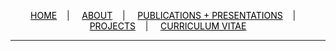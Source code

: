 <div class="topnav">
  <p align="center">
  <a href="home.html" style="color: rgb(0,0,0)"><font color="000000">HOME</font></a>&nbsp;&nbsp;&nbsp;&nbsp;|&nbsp;&nbsp;&nbsp;&nbsp;
  <a href="about.html" style="color: rgb(0,0,0)"><font color="000000">ABOUT</font></a>&nbsp;&nbsp;&nbsp;&nbsp;|&nbsp;&nbsp;&nbsp;&nbsp;
  <a href="pubs.html" style="color: rgb(0,0,0)"><font color="000000">PUBLICATIONS + PRESENTATIONS</font></a>&nbsp;&nbsp;&nbsp;&nbsp;|&nbsp;&nbsp;&nbsp;&nbsp;
  <a href="projects.html" style="color: rgb(0,0,0)"><font color="000000">PROJECTS</font></a>&nbsp;&nbsp;&nbsp;&nbsp;|&nbsp;&nbsp;&nbsp;&nbsp;
  <a href="resume_05_2020.pdf" style="color: rgb(0,0,0)" target="_blank"><font color="000000">CURRICULUM VITAE</font></a> 
</p>
</div>

---------------------------------------
<p align="center">
<div class="svg-container" align="center">

<meta charset="utf-8">
<body>
<script src="https://d3js.org/d3.v4.min.js"></script>
<script src="https://d3js.org/d3-timer.v1.min.js"></script>

<script>

// Set dimensions of SVG containers.

var width = 250,
    height = 200;

// Build SVG grid for visualization.

var svg1 = d3.select("body").append("svg")
    .attr("width", width / 5)
    .attr("height", height / 5)
    .style("background", "#ffffff")
    .append("g")
    .attr("transform", "translate(" + [width / 2, height / 2] + ")");

var svg2 = d3.select("body").append("svg")
    .attr("width", width)
    .attr("height", height)
    .style("background", "#000000")
    .append("g")
    .attr("transform", "translate(" + [width / 2, height / 2] + ")");

var svg3 = d3.select("body").append("svg")
    .attr("width", width)
    .attr("height", height)
    .style("background", "#b3e8c2")
    .append("g")
    .attr("transform", "translate(" + [width / 2, height / 2] + ")");

var svg4 = d3.select("body").append("svg")
    .attr("width", width)
    .attr("height", height)
    .style("background", "#baa600")
    .append("g")
    .attr("transform", "translate(" + [width / 2, height / 2] + ")");

var svg5 = d3.select("body").append("svg")
    .attr("width", width)
    .attr("height", height)
    .style("background", "#ffb852")
    .append("g")
    .attr("transform", "translate(" + [width / 2, height / 2] + ")");

// Append paths for Lissajous curves.

var lissajousTitle = svg2.append("path")
    .attr("fill", "none")
    .attr("stroke", "#c0b490")
    .attr("stroke-opacity", 1)
    .attr("stroke-width", 0.5)
    .attr("x", 50)
    .attr("y", 250);

var lissajous1 = svg3.append("path")
    .attr("fill", "none")
    .attr("stroke", "#ffff00")
    .attr("stroke-opacity", 1)
    .attr("stroke-width", 0.5)
    .attr("x", 50)
    .attr("y", 250);

var lissajous2 = svg4.append("path")
    .attr("fill", "none")
    .attr("stroke", "#e62e73")
    .attr("stroke-opacity", 1)
    .attr("stroke-width", 0.5)
    .attr("x", 50)
    .attr("y", 250);

var lissajous3 = svg5.append("path")
    .attr("fill", "none")
    .attr("stroke", "#ebd999")
    .attr("stroke-opacity", 1)
    .attr("stroke-width", 0.5)
    .attr("x", 50)
    .attr("y", 250);

// Append rectangles to house text.

var textBoxTitle = svg2.append("rect")
    .attr("width", 150)
    .attr("height", 100)
    .attr("x", -10)
    .attr("y", -50)
    .style("fill", "#06004f")
    .style("opacity", 0.8);

var textBox1 = svg3.append("rect")
    .attr("width", 150)
    .attr("height", 100)
    .attr("x", -10)
    .attr("y", -50)
    .style("fill", "#ffcfc4")
    .style("opacity", 0.8);

var textBox2 = svg4.append("rect")
    .attr("width", 150)
    .attr("height", 100)
    .attr("x", -10)
    .attr("y", -50)
    .style("fill", "#2dbc94")
    .style("opacity", 0.9);

var textBox3 = svg5.append("rect")
    .attr("width", 150)
    .attr("height", 100)
    .attr("x", -10)
    .attr("y", -50)
    .style("fill", "#a93400")
    .style("opacity", 0.6);


// Append text of title.

var text1_title = svg2.append("text")
    .attr("x", 0)
    .attr("y", -20)
    .attr("dy", "-1em")
    .attr("font-family", "sans-serif")
    .attr("font-size", "8px")
    .attr("fill", "#c0b490")
    .text("ALL WATCHED");

var text2_title = svg2.append("text")
    .attr("x", 0)
    .attr("y", -20)
    .attr("dy", "0em")
    .attr("font-family", "sans-serif")
    .attr("font-size", "8px")
    .attr("fill", "#c0b490")
    .text("OVER BY");

var text3_title = svg2.append("text")
    .attr("x", 0)
    .attr("y", -20)
    .attr("dy", "1em")
    .attr("font-family", "sans-serif")
    .attr("font-size", "8px")
    .attr("fill", "#c0b490")
    .text("MACHINES OF");

var text4_title = svg2.append("text")
    .attr("x", 0)
    .attr("y", -20)
    .attr("dy", "2em")
    .attr("font-family", "sans-serif")
    .attr("font-size", "8px")
    .attr("fill", "#c0b490")
    .text("LOVING GRACE");

var text5_title = svg2.append("text")
    .attr("x", 0)
    .attr("y", -20)
    .attr("dy", "4em")
    .attr("font-family", "sans-serif")
    .attr("font-size", "8px")
    .attr("fill", "#c0b490")
    .text("");

var text6_title = svg2.append("text")
    .attr("x", 0)
    .attr("y", -20)
    .attr("dy", "5em")
    .attr("font-family", "sans-serif")
    .attr("font-size", "8px")
    .attr("fill", "#c0b490")
    .text("Richard Brautigan | 1967");

// Append text of first stanza.

    /*
    I like to think (and
    the sooner the better!)
    of a cybernetic meadow
    where mammals and computers
    live together in mutually
    programming harmony
    like pure water
    touching clear sky.
    */

var text1_3 = svg3.append("text")
    .attr("x", 0)
    .attr("y", -20)
    .attr("dy", "-1em")
    .attr("font-family", "sans-serif")
    .attr("font-size", "8px")
    .attr("fill", "#ffff00")
    .text("I like to think (and");

var text2_3 = svg3.append("text")
    .attr("x", 0)
    .attr("y", -20)
    .attr("dy", "0em")
    .attr("font-family", "sans-serif")
    .attr("font-size", "8px")
    .attr("fill", "#ffff00")
    .text("the sooner the better!)");

var text3_3 = svg3.append("text")
    .attr("x", 0)
    .attr("y", -20)
    .attr("dy", "1em")
    .attr("font-family", "sans-serif")
    .attr("font-size", "8px")
    .attr("fill", "#ffff00")
    .text("of a cybernetic meadow");

var text4_3 = svg3.append("text")
    .attr("x", 0)
    .attr("y", -20)
    .attr("dy", "2em")
    .attr("font-family", "sans-serif")
    .attr("font-size", "8px")
    .attr("fill", "#ffff00")
    .text("where mammals and computers");

var text5_3 = svg3.append("text")
    .attr("x", 0)
    .attr("y", -20)
    .attr("dy", "3em")
    .attr("font-family", "sans-serif")
    .attr("font-size", "8px")
    .attr("fill", "#ffff00")
    .text("live together in mutually");

var text6_3 = svg3.append("text")
    .attr("x", 0)
    .attr("y", -20)
    .attr("dy", "4em")
    .attr("font-family", "sans-serif")
    .attr("font-size", "8px")
    .attr("fill", "#ffff00")
    .text("programming harmony");

var text7_3 = svg3.append("text")
    .attr("x", 0)
    .attr("y", -20)
    .attr("dy", "5em")
    .attr("font-family", "sans-serif")
    .attr("font-size", "8px")
    .attr("fill", "#ffff00")
    .text("like pure water");

var text8_3 = svg3.append("text")
    .attr("x", 0)
    .attr("y", -20)
    .attr("dy", "6em")
    .attr("font-family", "sans-serif")
    .attr("font-size", "8px")
    .attr("fill", "#ffff00")
    .text("touching clear sky.");

// Append text of second stanza.

        /*
        I like to think
        (right now, please!)
        of a cybernetic forest
        filled with pines and electronics
        where deer stroll peacefully
        past computers
        as if they were flowers
        with spinning blossoms.
        */

var text1_4 = svg4.append("text")
    .attr("x", 0)
    .attr("y", -20)
    .attr("dy", "-1em")
    .attr("font-family", "sans-serif")
    .attr("font-size", "8px")
    .attr("fill", "#e62e73")
    .text("I like to think");

var text2_4 = svg4.append("text")
    .attr("x", 0)
    .attr("y", -20)
    .attr("dy", "0em")
    .attr("font-family", "sans-serif")
    .attr("font-size", "8px")
    .attr("fill", "#e62e73")
    .text("(right now, please!)");

var text3_4 = svg4.append("text")
    .attr("x", 0)
    .attr("y", -20)
    .attr("dy", "1em")
    .attr("font-family", "sans-serif")
    .attr("font-size", "8px")
    .attr("fill", "#e62e73")
    .text("of a cybernetic forest");

var text4_4 = svg4.append("text")
    .attr("x", 0)
    .attr("y", -20)
    .attr("dy", "2em")
    .attr("font-family", "sans-serif")
    .attr("font-size", "8px")
    .attr("fill", "#e62e73")
    .text("filled with pines and electronics");

var text5_4 = svg4.append("text")
    .attr("x", 0)
    .attr("y", -20)
    .attr("dy", "3em")
    .attr("font-family", "sans-serif")
    .attr("font-size", "8px")
    .attr("fill", "#e62e73")
    .text("where deer stroll peacefully");

var text6_4 = svg4.append("text")
    .attr("x", 0)
    .attr("y", -20)
    .attr("dy", "4em")
    .attr("font-family", "sans-serif")
    .attr("font-size", "8px")
    .attr("fill", "#e62e73")
    .text("past computers");

var text7_4 = svg4.append("text")
    .attr("x", 0)
    .attr("y", -20)
    .attr("dy", "5em")
    .attr("font-family", "sans-serif")
    .attr("font-size", "8px")
    .attr("fill", "#e62e73")
    .text("as if they were flowers");

var text8_4 = svg4.append("text")
    .attr("x", 0)
    .attr("y", -20)
    .attr("dy", "6em")
    .attr("font-family", "sans-serif")
    .attr("font-size", "8px")
    .attr("fill", "#e62e73")
    .text("with spinning blossoms.");

// Append text of third stanza.

    /*
    I like to think
    (it has to be!)
    of a cybernetic ecology
    where we are free of our labors
    and joined back to nature,
    returned to our mammal
    brothers and sisters,
    and all watched over
    by machines of loving grace.
    */

var text1_5 = svg5.append("text")
    .attr("x", 0)
    .attr("y", -20)
    .attr("dy", "-1em")
    .attr("font-family", "sans-serif")
    .attr("font-size", "8px")
    .attr("fill", "#ebd999")
    .text("I like to think");

var text2_5 = svg5.append("text")
    .attr("x", 0)
    .attr("y", -20)
    .attr("dy", "0em")
    .attr("font-family", "sans-serif")
    .attr("font-size", "8px")
    .attr("fill", "#ebd999")
    .text("(it has to be!)");

var text3_5 = svg5.append("text")
    .attr("x", 0)
    .attr("y", -20)
    .attr("dy", "1em")
    .attr("font-family", "sans-serif")
    .attr("font-size", "8px")
    .attr("fill", "#ebd999")
    .text("of a cybernetic ecology");

var text4_5 = svg5.append("text")
    .attr("x", 0)
    .attr("y", -20)
    .attr("dy", "2em")
    .attr("font-family", "sans-serif")
    .attr("font-size", "8px")
    .attr("fill", "#ebd999")
    .text("where we are free of our labors");

var text5_5 = svg5.append("text")
    .attr("x", 0)
    .attr("y", -20)
    .attr("dy", "3em")
    .attr("font-family", "sans-serif")
    .attr("font-size", "8px")
    .attr("fill", "#ebd999")
    .text("and joined back to nature,");

var text6_5 = svg5.append("text")
    .attr("x", 0)
    .attr("y", -20)
    .attr("dy", "4em")
    .attr("font-family", "sans-serif")
    .attr("font-size", "8px")
    .attr("fill", "#ebd999")
    .text("returned to our mammal");

var text7_5 = svg5.append("text")
    .attr("x", 0)
    .attr("y", -20)
    .attr("dy", "5em")
    .attr("font-family", "sans-serif")
    .attr("font-size", "8px")
    .attr("fill", "#ebd999")
    .text("brothers and sisters,");

var text8_5 = svg5.append("text")
    .attr("x", 0)
    .attr("y", -20)
    .attr("dy", "6em")
    .attr("font-family", "sans-serif")
    .attr("font-size", "8px")
    .attr("fill", "#ebd999")
    .text("and all watched over");

var text9_5 = svg5.append("text")
    .attr("x", 0)
    .attr("y", -20)
    .attr("dy", "7em")
    .attr("font-family", "sans-serif")
    .attr("font-size", "8px")
    .attr("fill", "#ebd999")
    .text("by machines of loving grace.");


/*
SVG Path Mini-Language

T (t) = Shorthand/smooth quadratic Bézier curveto:
Draw a quadratic Bézier curve from the current point
to (x,y). The control point is assumed to be the
reflection of the control point on the previous command
relative to the current point.

L (l) = lineto: Draw a line from the current point to
the point (x,y).

M (m) = moveto: Move the pen to a new location. No line
is drawn. All path data must begin with a 'moveto' command.
*/

/* Equations for Lissajous curves adapted from:
http://goatlink.deviantart.com/art/lissajous-curves-338721857
*/

var range = d3.range(-70 * Math.PI, 50 * Math.PI, 0.02);

var range2 = d3.range(-60 * Math.PI, 40 * Math.PI, 0.02);

d3.timer(function(t) {

    var dTitle = "M";

    for (var i = 0; i < range.length; i++) {
        var p = range2[i];
        dTitle += 0.22 * width * (Math.sin(3 * p + t / 2000) + Math.sin(2.01 * p + t / 3000));
        dTitle += ",";
        dTitle += 0.22 * height * (Math.sin(2.5 * p + t / 4000) + Math.sin(3.01 * p + t / 3000));
        if (i != range.length - 1) dTitle += "L";
    }

    dTitle.length--;
    lissajousTitle.attr("d", dTitle);

    var d1 = "M";

    for (var i = 0; i < range.length; i++) {
        var p = range[i];
        d1 += 0.22 * width * (Math.sin(3 * p + t / 2000) + Math.sin(2.01 * p + t / 3000));
        d1 += ",";
        d1 += 0.22 * height * (Math.sin(2 * p + t / 4000) + Math.sin(3.01 * p + t / 3000));
        if (i != range.length - 1) d1 += "L";
    }

    d1.length--;
    lissajous1.attr("d", d1);

    var d2 = "M";

    for (var i = 0; i < range.length; i++) {
        var p = range2[i];
        d2 += 0.22 * width * (Math.sin(4 * p + t / 2000) + Math.sin(2.01 * p + t / 3000));
        d2 += ",";
        d2 += 0.22 * height * (Math.sin(2 * p + t / 4000) + Math.sin(3.01 * p + t / 3000));
        if (i != range.length - 1) d2 += "L";
    }

    d2.length--;
    lissajous2.attr("d", d2);

    var d3 = "M";

    for (var i = 0; i < range.length; i++) {
        var p = range[i];
        d3 += 0.22 * width * (Math.sin(4 * p + t / 2000) + Math.sin(2.01 * p + t / 3000));
        d3 += ",";
        d3 += 0.22 * height * (Math.sin(4 * p + t / 4000) + Math.sin(3.01 * p + t / 3000));
        if (i != range.length - 1) d3 += "L";
    }

    d3.length--;
    lissajous3.attr("d", d3);

})

</script>

